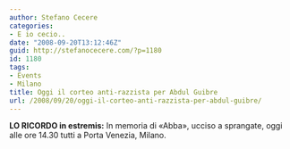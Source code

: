 ```yaml
---
author: Stefano Cecere
categories:
- E io cecio..
date: "2008-09-20T13:12:46Z"
guid: http://stefanocecere.com/?p=1180
id: 1180
tags:
- Events
- Milano
title: Oggi il corteo anti-razzista per Abdul Guibre
url: /2008/09/20/oggi-il-corteo-anti-razzista-per-abdul-guibre/
---
```


**LO RICORDO in estremis:** In memoria di «Abba», ucciso a sprangate, oggi alle ore 14.30 tutti a Porta Venezia, Milano.